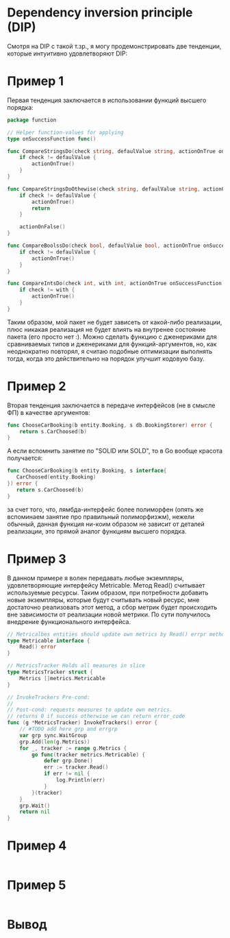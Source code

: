 # Dependency inversion principle (DIP)

Смотря на DIP с такой т.зр., я могу продемонстрировать две тенденции, которые интуитивно удовлетворяют DIP:

# Пример 1

Первая тенденция заключается в использовании функций высшего порядка:

```go
package function

// Helper function-values for applying
type onSuccessFunction func()

func CompareStringsDo(check string, defaulValue string, actionOnTrue onSuccessFunction) {
	if check != defaulValue {
		actionOnTrue()
	}
}

func CompareStringsDoOthewise(check string, defaulValue string, actionOnTrue onSuccessFunction, actionOnFalse onSuccessFunction) {
	if check != defaulValue {
		actionOnTrue()
		return
	}

	actionOnFalse()
}

func CompareBoolssDo(check bool, defaulValue bool, actionOnTrue onSuccessFunction) {
	if check != defaulValue {
		actionOnTrue()
	}
}

func CompareIntsDo(check int, with int, actionOnTrue onSuccessFunction) {
	if check != with {
		actionOnTrue()
	}
}
```

Таким образом, мой пакет не будет зависеть от какой-либо реализации, плюс никакая реализация не будет влиять на внутренее
состояние пакета (его просто нет :).
Можно сделать функцию с дженериками для сравниваемых типов и дженериками для функций-аргументов, но, как неоднократно повторял,
я считаю подобные оптимизации выполнять тогда, когда это действительно на порядок улучшит кодовую базу.

# Пример 2

Вторая тенденция заключается в передаче интерфейсов (не в смысле ФП) в качестве аргументов:

```go
func ChooseCarBooking(b entity.Booking, s db.BookingStorer) error {
	return s.CarChoosed(b)
}
```

А если вспомнить занятие по "SOLID или SOLD", то в Go вообще красота получается:

```go
func ChooseCarBooking(b entity.Booking, s interface{
   CarChoosed(entity.Booking)
}) error {
   return s.CarChoosed(b)
}
```

за счет того, что, лямбда-интерфейс более полиморфен (опять же вспоминаем занятие про правильный полиморфизжм), нежели обычный,
данная функция ни-коим образом не зависит от деталей реализации, это прямой аналог функциям высшего порядка.

# Пример 3

В данном примере я волен передавать любые экземпляры, удовлетворяющие интерфейсу Metricable. Метод Read() считывает
используемые ресурсы. Таким образом, при  потребности добавить новые экземпляры, которые будут считывать новый ресурс, мне 
достаточно реализовать этот метод, а сбор метрик будет происходить вне зависимости от реализации новой метрики.
По сути получилось внедрение функционального интерфейса.

```go
// Metricalbes entities should update own metrics by Read() errpr method
type Metricable interface {
	Read() error
}

// MetricsTracker Holds all measures in slice
type MetricsTracker struct {
	Metrics []metrics.Metricable
}

// InvokeTrackers Pre-cond:
//
// Post-cond: requests measures to update own metrics.
// returns 0 if success otherwise we can return error_code
func (g *MetricsTracker) InvokeTrackers() error {
	// #TODO add here grp and errgrp
	var grp sync.WaitGroup
	grp.Add(len(g.Metrics))
	for _, tracker := range g.Metrics {
		go func(tracker metrics.Metricable) {
			defer grp.Done()
			err := tracker.Read()
			if err != nil {
				log.Println(err)
			}
		}(tracker)
	}
	grp.Wait()
	return nil
}
```

# Пример 4



```go
```

# Пример 5

```go
```

# Вывод
